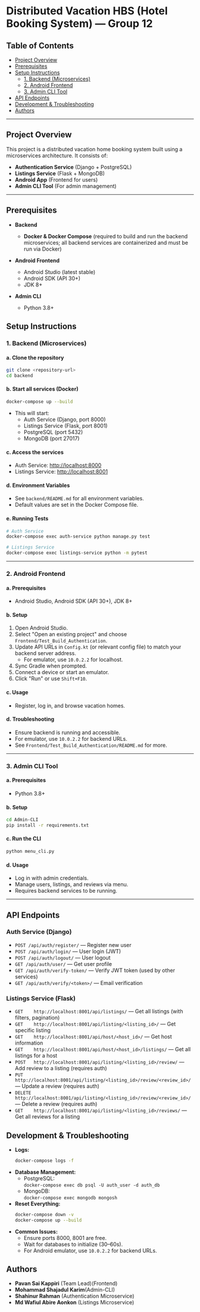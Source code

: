 # Distributed Vacation HBS (Hotel Booking System) — Group 12

## Table of Contents
- [Project Overview](#project-overview)
- [Prerequisites](#prerequisites)
- [Setup Instructions](#setup-instructions)
  - [1. Backend (Microservices)](#1-backend-microservices)
  - [2. Android Frontend](#2-android-frontend)
  - [3. Admin CLI Tool](#3-admin-cli-tool)
- [API Endpoints](#api-endpoints)
- [Development & Troubleshooting](#development--troubleshooting)
- [Authors](#authors)

---

## Project Overview

This project is a distributed vacation home booking system built using a microservices architecture. It consists of:
- **Authentication Service** (Django + PostgreSQL)
- **Listings Service** (Flask + MongoDB)
- **Android App** (Frontend for users)
- **Admin CLI Tool** (For admin management)

---

## Prerequisites

- **Backend**
  - **Docker & Docker Compose** (required to build and run the backend microservices; all backend services are containerized and must be run via Docker)

- **Android Frontend**
  - Android Studio (latest stable)
  - Android SDK (API 30+)
  - JDK 8+

- **Admin CLI**
  - Python 3.8+


## Setup Instructions

### 1. Backend (Microservices)

#### a. Clone the repository
```bash
git clone <repository-url>
cd backend
```

#### b. Start all services (Docker)
```bash
docker-compose up --build
```
- This will start:
  - Auth Service (Django, port 8000)
  - Listings Service (Flask, port 8001)
  - PostgreSQL (port 5432)
  - MongoDB (port 27017)

#### c. Access the services
- Auth Service: [http://localhost:8000](http://localhost:8000)
- Listings Service: [http://localhost:8001](http://localhost:8001)

#### d. Environment Variables
- See `backend/README.md` for all environment variables.
- Default values are set in the Docker Compose file.

#### e. Running Tests
```bash
# Auth Service
docker-compose exec auth-service python manage.py test

# Listings Service
docker-compose exec listings-service python -m pytest
```

---

### 2. Android Frontend

#### a. Prerequisites
- Android Studio, Android SDK (API 30+), JDK 8+

#### b. Setup
1. Open Android Studio.
2. Select "Open an existing project" and choose `Frontend/Test_Build_Authentication`.
3. Update API URLs in `Config.kt` (or relevant config file) to match your backend server address.
   - For emulator, use `10.0.2.2` for localhost.
4. Sync Gradle when prompted.
5. Connect a device or start an emulator.
6. Click "Run" or use `Shift+F10`.

#### c. Usage
- Register, log in, and browse vacation homes.

#### d. Troubleshooting
- Ensure backend is running and accessible.
- For emulator, use `10.0.2.2` for backend URLs.
- See `Frontend/Test_Build_Authentication/README.md` for more.

---

### 3. Admin CLI Tool

#### a. Prerequisites
- Python 3.8+

#### b. Setup
```bash
cd Admin-CLI
pip install -r requirements.txt
```

#### c. Run the CLI
```bash
python menu_cli.py
```

#### d. Usage
- Log in with admin credentials.
- Manage users, listings, and reviews via menu.
- Requires backend services to be running.

---

## API Endpoints

### Auth Service (Django)
- `POST /api/auth/register/` — Register new user
- `POST /api/auth/login/` — User login (JWT)
- `POST /api/auth/logout/` — User logout
- `GET /api/auth/user/` — Get user profile
- `GET /api/auth/verify-token/` — Verify JWT token (used by other services)
- `GET /api/auth/verify/<token>/` — Email verification

### Listings Service (Flask)
- `GET    http://localhost:8001/api/listings/` — Get all listings (with filters, pagination)
- `GET    http://localhost:8001/api/listing/<listing_id>/` — Get specific listing
- `GET    http://localhost:8001/api/host/<host_id>/` — Get host information
- `GET    http://localhost:8001/api/host/<host_id>/listings/` — Get all listings for a host
- `POST   http://localhost:8001/api/listing/<listing_id>/review/` — Add review to a listing (requires auth)
- `PUT    http://localhost:8001/api/listing/<listing_id>/review/<review_id>/` — Update a review (requires auth)
- `DELETE http://localhost:8001/api/listing/<listing_id>/review/<review_id>/` — Delete a review (requires auth)
- `GET    http://localhost:8001/api/listing/<listing_id>/reviews/` — Get all reviews for a listing


## Development & Troubleshooting

- **Logs:**  
  ```bash
  docker-compose logs -f
  ```
- **Database Management:**  
  - PostgreSQL:  
    `docker-compose exec db psql -U auth_user -d auth_db`
  - MongoDB:  
    `docker-compose exec mongodb mongosh`
- **Reset Everything:**  
  ```bash
  docker-compose down -v
  docker-compose up --build
  ```
- **Common Issues:**  
  - Ensure ports 8000, 8001 are free.
  - Wait for databases to initialize (30–60s).
  - For Android emulator, use `10.0.2.2` for backend URLs.


## Authors

- **Pavan Sai Kappiri** (Team Lead)(Frontend)
- **Mohammad Shajadul Karim**(Admin-CLI)
- **Shahinur Rahman** (Authentication Microservice)
- **Md Wafiul Abire Aonkon** (Listings Microservice)

